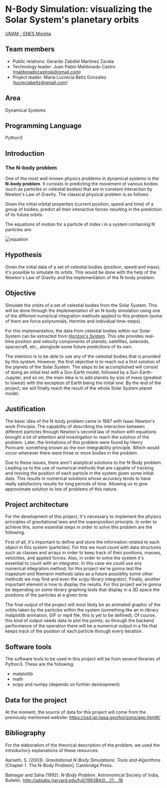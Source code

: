 # N-Body Simulation: visualizing the Solar System's planetary orbits

[UNAM - ENES Morelia](https://www.enesmorelia.unam.mx/)

## Team members
- Public relations: Gerardo Zabdiel Martinez Zavala
- Technology leader: Juan Pablo Maldonado Castro (maldonadocastrojp@gmail.com)
- Project leader: María Lucrecia Beltz Gonzalez (lucreciabeltz@gmail.com)

## Area

Dynamical Systems

## Programming Language

Python3

## Introduction

### The N-body problem

One of the most well-known physics problems in dynamical systems is the **N-body problem**. It consists in predicting the movement of various bodies (such as particles or celestial bodies) that are in constant interaction by Newton's Law of Gravity. The classical physical problem is as follows:

Given the initial orbital properties (current position, speed and time) of a group of bodies; predict all their interactive forces resulting in the prediction of its future orbits.

The equations of motion for a particle of index i in a system containing N particles are:

![equation](https://latex.codecogs.com/gif.latex?\ddot{\textbf{r}}&space;=&space;-G\sum_{j=1;j\neq&space;i}^{N}\frac{m_j(\textbf{r}_i&space;-&space;\textbf{r}_j)}{|\textbf{r}_i&space;-&space;\textbf{r}_j|^3})


## Hypothesis 

Given the initial data of a set of celestial bodies (position, speed and mass), it's possible to simulate its orbits. This would be done with the help of the Newton's Law of Gravity and the implementation of the N-body problem. 

## Objective

Simulate the orbits of a set of celestial bodies from the Solar System. This will be done through the implementation of an N-body simulation using one of the different numerical integration methods applied to this problem (some of them are force polynomials, Hermite and individual time-steps).

For this implementation, the data from celestial bodies within our Solar System can be extracted from [Horizon's System](https://ssd.jpl.nasa.gov/horizons/app.html#/). This site provides real-time position and velocity components of planets, satellites, asteroids, spacecraft, etc., alongisde some future predictions of its own.

The intention is to be able to use any of the celestial bodies that is provided by this system. However, the first objective is to reach out a first solution of the planets of the Solar System. The steps to be accomplished will consist of doing an initial test with a Sun-Earth model, followed by a Sun-Earth-Jupyter, and so on; the main idea is to add planets by size of mass (greatest to lowest) with the exception of Earth being the initial one. By the end of the project, we will finally reach the result of the whole Solar System planet model.

## Justification

The basic idea of the N-body problem came in 1687 with Isaac Newton's work *Principia*. The capability of describing the interaction between different particles through Newton's second law of motion with equations brought a lot of attention and investigation to reach the solution of the problem. Later, the limitations of this problem were found by Henry Poincaré: something known as the non-integrability principle. Which would occur whenever there were three or more bodies in the problem.

Due to these issues, there aren't analytical solutions to the N-Body problem. Leading us to the use of numerical methods that are capable of tracking and moving the position of each particle in the system given some initial data. This results in numerical solutions whose accuracy tends to have really satisfactory results for long periods of time. Allowing us to give approximate solution to lots of problems of this nature.

## Project architecture

For the development of this project, it's necessary to implement the physics principles of gravitational laws and the superposition principle. In order to achieve this, some essential steps in order to solve this problem are the following. 

First of all, it's important to define and store the information related to each object in this system (particles). For this we must count with data structures such as classes and arrays in order to keep track of their positions, masses, velocities, and applied forces. Also, in order to solve the system it's essential to count with an integrator. In this case we could use any numerical integration method; for this project we're gonna test the trapezium and Riemann methods (also as a future possiblity some other methods we may find and even the *scipy* library integrator). Finally, another important element is how to display the results. For this project we're gonna be depending on some library graphing tools that display in a 3D space the positions of the particles at a given time.

The final output of the project will most likely be an animated graphic of the orbits taken by the particles within the system (something like an in-library matplotlib animation, GIF or mp4 file, this is yet to be defined). Of course, this kind of output needs data to plot the points; so through the backend performance of the operation there will be a numerical output in a file that keeps track of the position of each particle through every iteration.

## Software tools
The software tools to be used in this project will be from several libraries of Python3. These are the following:
* matplotlib
* math
* scipy and numpy (depends on further development)

## Data for the project
At the moment, the source of data for this project will come from the previously mentioned website: https://ssd.jpl.nasa.gov/horizons/app.html#/


## Bibliography

For the elaboration of the theorical description of the problem, we used the introductory explanations of these resources:

Aarseth, S. (2003). *Gravitational N-Body Simulations: Tools and Algorithms* [Chapter 1. The N-Body Problem]. Cambridge Press.

Batnagar and Saha (1992). *N-Body Problem*. Astronomical Society of India, Bulletin. http://adsabs.harvard.edu/full/1993BASI...21....1B 
